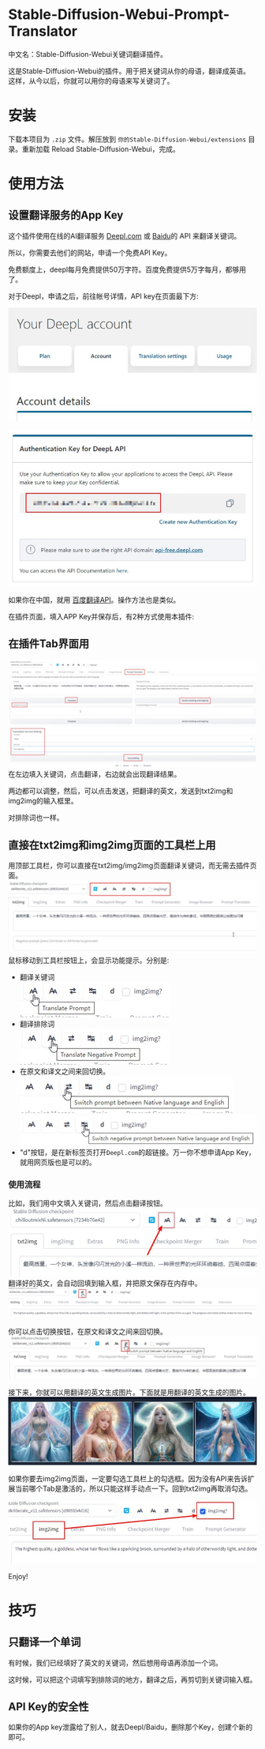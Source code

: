 # Stable-Diffusion-Webui-Prompt-Translator
中文名：Stable-Diffusion-Webui关键词翻译插件。

这是Stable-Diffusion-Webui的插件。用于把关键词从你的母语，翻译成英语。这样，从今以后，你就可以用你的母语来写关键词了。

# 安装
下载本项目为 `.zip` 文件。解压放到 `你的Stable-Diffusion-Webui/extensions` 目录。重新加载 Reload Stable-Diffusion-Webui，完成。 

# 使用方法
## 设置翻译服务的App Key
这个插件使用在线的AI翻译服务 [Deepl.com](https://www.deepl.com) 或 [Baidu](http://api.fanyi.baidu.com/)的 API 来翻译关键词。  

所以，你需要去他们的网站，申请一个免费API Key。  

免费额度上，deepl每月免费提供50万字符。百度免费提供5万字每月，都够用了。  

对于Deepl，申请之后，前往帐号详情，API key在页面最下方:

![](img/deepl_acount.jpg)

![](img/deepl_appkey.jpg)

如果你在中国，就用 [百度翻译API](http://api.fanyi.baidu.com/)。操作方法也是类似。 

在插件页面，填入APP Key并保存后，有2种方式使用本插件:

## 在插件Tab界面用
![extension_tab](img/extension_tab.jpg)
在左边填入关键词，点击翻译，右边就会出现翻译结果。

两边都可以调整，然后，可以点击发送，把翻译的英文，发送到txt2img和img2img的输入框里。

对排除词也一样。  

## 直接在txt2img和img2img页面的工具栏上用  
用顶部工具栏，你可以直接在txt2img/img2img页面翻译关键词，而无需去插件页面。
![toolbar](img/toolbar.jpg)
鼠标移动到工具栏按钮上，会显示功能提示。分别是:
* 翻译关键词  
![](img/button01.jpg)  
* 翻译排除词  
![](img/button02.jpg)  
* 在原文和译文之间来回切换。  
![](img/button03.jpg)  
![](img/button04.jpg)  
* "d"按钮，是在新标签页打开`Deepl.com`的超链接。万一你不想申请App Key，就用网页版也是可以的。

### 使用流程
比如，我们用中文填入关键词，然后点击翻译按钮。
![](img/txt2img00.jpg)  
翻译好的英文，会自动回填到输入框，并把原文保存在内存中。  
![](img/txt2img01.jpg)  

你可以点击切换按钮，在原文和译文之间来回切换。  
![](img/txt2img02.jpg)  

接下来，你就可以用翻译的英文生成图片。下面就是用翻译的英文生成的图片。  
![](img/generated_demo.jpg)  

如果你要去img2img页面，一定要勾选工具栏上的勾选框。因为没有API来告诉扩展当前哪个Tab是激活的，所以只能这样手动点一下。回到txt2img再取消勾选。

![](img/img2img.jpg)  

Enjoy!  

# 技巧
## 只翻译一个单词
有时候，我们已经填好了英文的关键词，然后想用母语再添加一个词。

这时候，可以把这个词填写到排除词的地方，翻译之后，再剪切到关键词输入框。   

## API Key的安全性
如果你的App key泄露给了别人，就去Deepl/Baidu，删除那个Key，创建个新的即可。

